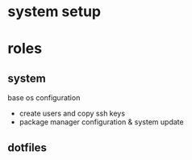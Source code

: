 # system setup

# roles

## system

base os configuration
  * create users and copy ssh keys
  * package manager configuration & system update


## dotfiles
